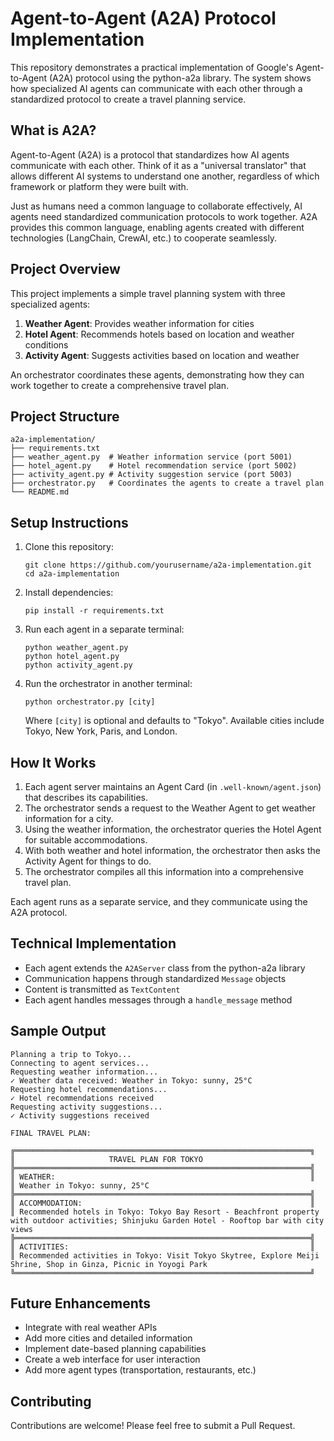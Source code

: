 # Agent-to-Agent (A2A) Protocol Implementation

This repository demonstrates a practical implementation of Google's Agent-to-Agent (A2A) protocol using the python-a2a library. The system shows how specialized AI agents can communicate with each other through a standardized protocol to create a travel planning service.

## What is A2A?

Agent-to-Agent (A2A) is a protocol that standardizes how AI agents communicate with each other. Think of it as a "universal translator" that allows different AI systems to understand one another, regardless of which framework or platform they were built with.

Just as humans need a common language to collaborate effectively, AI agents need standardized communication protocols to work together. A2A provides this common language, enabling agents created with different technologies (LangChain, CrewAI, etc.) to cooperate seamlessly.

## Project Overview

This project implements a simple travel planning system with three specialized agents:

1. **Weather Agent**: Provides weather information for cities
2. **Hotel Agent**: Recommends hotels based on location and weather conditions
3. **Activity Agent**: Suggests activities based on location and weather

An orchestrator coordinates these agents, demonstrating how they can work together to create a comprehensive travel plan.

## Project Structure

```
a2a-implementation/
├── requirements.txt
├── weather_agent.py  # Weather information service (port 5001)
├── hotel_agent.py    # Hotel recommendation service (port 5002)
├── activity_agent.py # Activity suggestion service (port 5003)
├── orchestrator.py   # Coordinates the agents to create a travel plan
└── README.md
```

## Setup Instructions

1. Clone this repository:
   ```
   git clone https://github.com/yourusername/a2a-implementation.git
   cd a2a-implementation
   ```

2. Install dependencies:
   ```
   pip install -r requirements.txt
   ```

3. Run each agent in a separate terminal:
   ```
   python weather_agent.py
   python hotel_agent.py
   python activity_agent.py
   ```

4. Run the orchestrator in another terminal:
   ```
   python orchestrator.py [city]
   ```
   Where `[city]` is optional and defaults to "Tokyo". Available cities include Tokyo, New York, Paris, and London.

## How It Works

1. Each agent server maintains an Agent Card (in `.well-known/agent.json`) that describes its capabilities.
2. The orchestrator sends a request to the Weather Agent to get weather information for a city.
3. Using the weather information, the orchestrator queries the Hotel Agent for suitable accommodations.
4. With both weather and hotel information, the orchestrator then asks the Activity Agent for things to do.
5. The orchestrator compiles all this information into a comprehensive travel plan.

Each agent runs as a separate service, and they communicate using the A2A protocol.

## Technical Implementation

- Each agent extends the `A2AServer` class from the python-a2a library
- Communication happens through standardized `Message` objects
- Content is transmitted as `TextContent`
- Each agent handles messages through a `handle_message` method

## Sample Output

```
Planning a trip to Tokyo...
Connecting to agent services...
Requesting weather information...
✓ Weather data received: Weather in Tokyo: sunny, 25°C
Requesting hotel recommendations...
✓ Hotel recommendations received
Requesting activity suggestions...
✓ Activity suggestions received

FINAL TRAVEL PLAN:

╔══════════════════════════════════════════════════════════════════╗
║                     TRAVEL PLAN FOR TOKYO                      
╠══════════════════════════════════════════════════════════════════╣
║ WEATHER:                                                         ║
║ Weather in Tokyo: sunny, 25°C
╠══════════════════════════════════════════════════════════════════╣
║ ACCOMMODATION:                                                   ║
║ Recommended hotels in Tokyo: Tokyo Bay Resort - Beachfront property with outdoor activities; Shinjuku Garden Hotel - Rooftop bar with city views
╠══════════════════════════════════════════════════════════════════╣
║ ACTIVITIES:                                                      ║
║ Recommended activities in Tokyo: Visit Tokyo Skytree, Explore Meiji Shrine, Shop in Ginza, Picnic in Yoyogi Park
╚══════════════════════════════════════════════════════════════════╝
```

## Future Enhancements

- Integrate with real weather APIs
- Add more cities and detailed information
- Implement date-based planning capabilities
- Create a web interface for user interaction
- Add more agent types (transportation, restaurants, etc.)

## Contributing

Contributions are welcome! Please feel free to submit a Pull Request.

